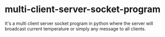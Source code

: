 # multi-client-server-socket-program
It's a multi client server socket program in python where the server will broadcast current temperature or simply any message to all clients.
